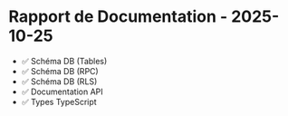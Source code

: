 # Rapport de Documentation - 2025-10-25

- ✅ Schéma DB (Tables)
- ✅ Schéma DB (RPC)
- ✅ Schéma DB (RLS)
- ✅ Documentation API
- ✅ Types TypeScript
